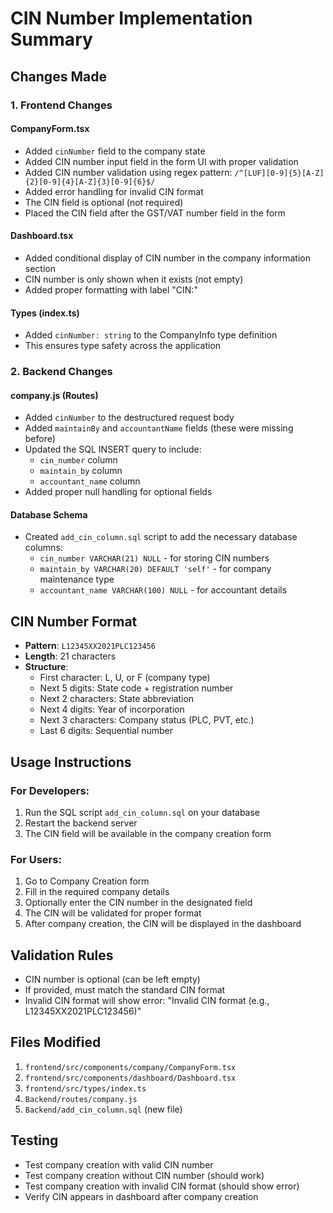 # CIN Number Implementation Summary

## Changes Made

### 1. Frontend Changes

#### CompanyForm.tsx
- Added `cinNumber` field to the company state
- Added CIN number input field in the form UI with proper validation
- Added CIN number validation using regex pattern: `/^[LUF][0-9]{5}[A-Z]{2}[0-9]{4}[A-Z]{3}[0-9]{6}$/`
- Added error handling for invalid CIN format
- The CIN field is optional (not required)
- Placed the CIN field after the GST/VAT number field in the form

#### Dashboard.tsx
- Added conditional display of CIN number in the company information section
- CIN number is only shown when it exists (not empty)
- Added proper formatting with label "CIN:"

#### Types (index.ts)
- Added `cinNumber: string` to the CompanyInfo type definition
- This ensures type safety across the application

### 2. Backend Changes

#### company.js (Routes)
- Added `cinNumber` to the destructured request body
- Added `maintainBy` and `accountantName` fields (these were missing before)
- Updated the SQL INSERT query to include:
  - `cin_number` column
  - `maintain_by` column  
  - `accountant_name` column
- Added proper null handling for optional fields

#### Database Schema
- Created `add_cin_column.sql` script to add the necessary database columns:
  - `cin_number VARCHAR(21) NULL` - for storing CIN numbers
  - `maintain_by VARCHAR(20) DEFAULT 'self'` - for company maintenance type
  - `accountant_name VARCHAR(100) NULL` - for accountant details

## CIN Number Format
- **Pattern**: `L12345XX2021PLC123456`
- **Length**: 21 characters
- **Structure**:
  - First character: L, U, or F (company type)
  - Next 5 digits: State code + registration number
  - Next 2 characters: State abbreviation
  - Next 4 digits: Year of incorporation
  - Next 3 characters: Company status (PLC, PVT, etc.)
  - Last 6 digits: Sequential number

## Usage Instructions

### For Developers:
1. Run the SQL script `add_cin_column.sql` on your database
2. Restart the backend server
3. The CIN field will be available in the company creation form

### For Users:
1. Go to Company Creation form
2. Fill in the required company details
3. Optionally enter the CIN number in the designated field
4. The CIN will be validated for proper format
5. After company creation, the CIN will be displayed in the dashboard

## Validation Rules
- CIN number is optional (can be left empty)
- If provided, must match the standard CIN format
- Invalid CIN format will show error: "Invalid CIN format (e.g., L12345XX2021PLC123456)"

## Files Modified
1. `frontend/src/components/company/CompanyForm.tsx`
2. `frontend/src/components/dashboard/Dashboard.tsx`
3. `frontend/src/types/index.ts`
4. `Backend/routes/company.js`
5. `Backend/add_cin_column.sql` (new file)

## Testing
- Test company creation with valid CIN number
- Test company creation without CIN number (should work)
- Test company creation with invalid CIN format (should show error)
- Verify CIN appears in dashboard after company creation
